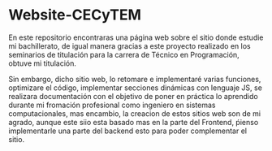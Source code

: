 # Website-CECyTEM
<p>En este repositorio encontraras una página web sobre el sitio donde estudie mi bachillerato, de igual manera gracias a este proyecto realizado en los seminarios de titulación para la carrera de Técnico en Programación, obtuve mi titulación.</p>
<p>Sin embargo, dicho sitio web, lo retomare e implementaré varias funciones, optimizare el código, implementar secciones dinámicas con lenguaje JS, se realizara documentación con el objetivo de poner en práctica lo aprendido durante mi fromación profesional como ingeniero en sistemas computacionales, mas encambio, la creacion de estos sitios web son de mi agrado, aunque este siio esta basado mas en la parte del Frontend, ṕienso implementarle una parte del backend esto para poder complementar el sitio.</p>

